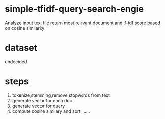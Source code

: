 # simple-tfidf-query-search-engie
Analyze input text file return most relevant document and tf-idf score based on cosine similarity

# dataset
undecided

# steps
1. tokenize,stemming,remove stopwords from text
2. generate vector for each doc
3. generate vector for query
4. compute cosine similary and sort
.......